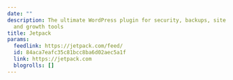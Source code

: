 ```yaml
---
date: ""
description: The ultimate WordPress plugin for security, backups, site performance,
  and growth tools
title: Jetpack
params:
  feedlink: https://jetpack.com/feed/
  id: 84aca7eafc35c81bcc8ba6d02aec5a1f
  link: https://jetpack.com
  blogrolls: []
---
```


